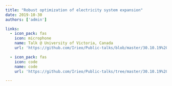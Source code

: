 ```yaml
---
title: "Robust optimization of electricity system expansion"
date: 2019-10-30
authors: ['admin']

links:
  - icon_pack: fas
    icon: microphone
    name: Talk @ University of Victoria, Canada
    url: 'https://github.com/Irieo/Public-talks/blob/master/30.10.19%20-%20Robust%20optimization%20of%20electricity%20system%20expansion/UVic_IR_30.10.19.pdf'

  - icon_pack: fas
    icon: code
    name: code
    url: 'https://github.com/Irieo/Public-talks/tree/master/30.10.19%20-%20Robust%20optimization%20of%20electricity%20system%20expansion'

---
```

